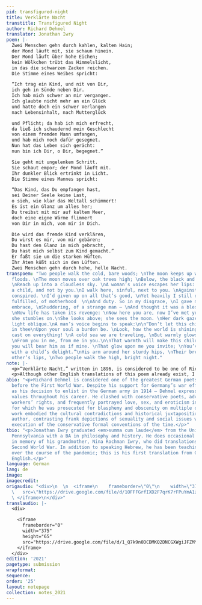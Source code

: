 ```yaml
---
pid: transfigured-night
title: Verklärte Nacht
transtitle: Transfigured Night
author: Richard Dehmel
translator: Jonathan Iwry
poem: |-
  Zwei Menschen gehn durch kahlen, kalten Hain;
  der Mond läuft mit, sie schaun hinein.
  Der Mond läuft über hohe Eichen;
  kein Wölkchen trübt das Himmelslicht,
  in das die schwarzen Zacken reichen.
  Die Stimme eines Weibes spricht:

  “Ich trag ein Kind, und nit von Dir,
  ich geh in Sünde neben Dir.
  Ich hab mich schwer an mir vergangen.
  Ich glaubte nicht mehr an ein Glück
  und hatte doch ein schwer Verlangen
  nach Lebensinhalt, nach Mutterglück

  und Pflicht; da hab ich mich erfrecht,
  da ließ ich schaudernd mein Geschlecht
  von einem fremden Mann umfangen,
  und hab mich noch dafür gesegnet.
  Nun hat das Leben sich gerächt:
  nun bin ich Dir, o Dir, begegnet.”

  Sie geht mit ungelenkem Schritt.
  Sie schaut empor; der Mond läuft mit.
  Ihr dunkler Blick ertrinkt in Licht.
  Die Stimme eines Mannes spricht:

  “Das Kind, das Du empfangen hast,
  sei Deiner Seele keine Last,
  o sieh, wie klar das Weltall schimmert!
  Es ist ein Glanz um alles her;
  Du treibst mit mir auf kaltem Meer,
  doch eine eigne Wärme flimmert
  von Dir in mich, von mir in Dich.

  Die wird das fremde Kind verklären,
  Du wirst es mir, von mir gebären;
  Du hast den Glanz in mich gebracht,
  Du hast mich selbst zum Kind gemacht.”
  Er faßt sie um die starken Hüften.
  Ihr Atem küßt sich in den Lüften.
  Zwei Menschen gehn durch hohe, helle Nacht.
transpoem: "Two people walk the cold, bare woods; \nThe moon keeps up with light that
  floods. \nThe moon moves over oak trees high; \nBelow, the black and jagged tips
  \nReach up into a cloudless sky. \nA woman’s voice escapes her lips: \n\n“I carry
  a child, and not by you.\nI walk here, sinful, next to you. \nAgainst myself I have
  conspired. \nI’d given up on all that’s good, \nYet heavily I still desired\nA life
  fulfilled, of motherhood  \n\nAnd duty. So in my disgrace, \nI gave myself to the
  embrace, \nShuddering, of a strange man — \nAnd thought it was a blessing, too.
  \nNow life has taken its revenge: \nNow here you are, now I’ve met you.”\n\nUncertainly,
  she stumbles on.\nShe looks above; she sees the moon. \nHer dark gaze drowns in
  light oblique.\nA man’s voice begins to speak:\n\n“Don’t let this child conceived
  in thee\nUpon your soul a burden be. \nLook, how the world is shining bright, \nGlory
  cast on everything! \nA cold sea we are traveling, \nBut warmly glows an inner light
  \nFrom you in me, from me in you.\n\nThat warmth will make this child shine,\nAnd
  you will bear him as if mine. \nThat glow upon me you invite; \nYou’ve filled me
  with a child’s delight.”\nHis arm around her sturdy hips, \nTheir breaths upon each
  other’s lips, \nTwo people walk the high, bright night."
note: |-
  <p>“Verklärte Nacht,” written in 1896, is considered to be one of Richard Dehmel’s most memorable works — and in turn inspired Arnold Schoenberg to write one of his most well-known compositions in 1889. The poem depicts a man and woman as they walk through the forest; the woman confesses to carrying another man’s child, the man forgives her and welcomes the coming child as his own, and, in keeping with the poem’s title, the night is “transfigured.”</p>
  <p>Although other English translations of this poem already exist, I wanted to translate the poem in such a way as to preserve its original formal qualities — specifically, its meter and rhyme scheme. The ninth line of the original, in which the female speaker describes her desire to experience motherhood, translates to “I had a heavy longing.” The original word, <em>schwer</em>, which means both “heavy” and “burdensome,” seems to serve as a play on words evoking the notion of pregnancy. The poet appears to use pregnancy as a metaphor for the woman’s burdensome longing to become a mother, describing her longing as a heavy weight she carries. I chose to translate the word to “heavy” to convey both the weight of the speaker’s longing and the physical encumbrance of pregnancy — as in the English phrase “heavy with child.”</p>
abio: "<p>Richard Dehmel is considered one of the greatest German poets of the period
  before the First World War. Despite his support for Germany’s war effort — as well
  as his decision to enlist in the German army in 1914 — Dehmel expressed strong progressive
  values throughout his career. He clashed with conservative poets, advocated for
  workers’ rights, and frequently portrayed love, sex, and eroticism in his poetry,
  for which he was prosecuted for blasphemy and obscenity on multiple occasions. His
  work embodied the cultural contradictions and historical juxtapositions of their
  author, contrasting frank depictions of sexuality and social issues with flawless
  execution of the conservative formal conventions of the time.</p>"
tbio: "<p>Jonathan Iwry graduated <em>summa cum laude</em> from the University of
  Pennsylvania with a BA in philosophy and history. He does occasional translations
  in memory of his grandmother, Nina Rochman Iwry, who did translations before the
  Second World War. In addition to speaking Hebrew, he has been teaching himself German
  over the course of the pandemic; this is his first translation from German into
  English.</p>"
language: German
lang: de
image: 
imagecredit: 
origaudio: "<div>\n  \n  <iframe\n    frameborder=\"0\"\n    width=\"375\"\n    height=\"65\"\n
  \   src=\"https://drive.google.com/file/d/1OFFFGrfIXD2F7qrK7rFPuYmA1zWpMtIJ/preview\">\n
  \ </iframe>\n</div>"
translaudio: |-
  <div>

    <iframe
      frameborder="0"
      width="375"
      height="65"
      src="https://drive.google.com/file/d/1_Q7k9n0DCDMKQ2DNCGXWgiJFZMYvB3kV/preview">
    </iframe>
  </div>
edition: '2021'
pagetype: submission
wrapformat: 
sequence: 
order: '25'
layout: notepage
collection: notes_2021
---
```

